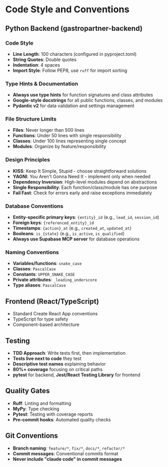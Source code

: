 # Code Style and Conventions

## Python Backend (gastropartner-backend)

### Code Style
- **Line Length**: 100 characters (configured in pyproject.toml)
- **String Quotes**: Double quotes
- **Indentation**: 4 spaces
- **Import Style**: Follow PEP8, use `ruff` for import sorting

### Type Hints & Documentation
- **Always use type hints** for function signatures and class attributes
- **Google-style docstrings** for all public functions, classes, and modules
- **Pydantic v2** for data validation and settings management

### File Structure Limits
- **Files**: Never longer than 500 lines
- **Functions**: Under 50 lines with single responsibility
- **Classes**: Under 100 lines representing single concept
- **Modules**: Organize by feature/responsibility

### Design Principles
- **KISS**: Keep It Simple, Stupid - choose straightforward solutions
- **YAGNI**: You Aren't Gonna Need It - implement only when needed
- **Dependency Inversion**: High-level modules depend on abstractions
- **Single Responsibility**: Each function/class/module has one purpose
- **Fail Fast**: Check for errors early and raise exceptions immediately

### Database Conventions
- **Entity-specific primary keys**: `{entity}_id` (e.g., `lead_id`, `session_id`)
- **Foreign keys**: `{referenced_entity}_id`
- **Timestamps**: `{action}_at` (e.g., `created_at`, `updated_at`)
- **Booleans**: `is_{state}` (e.g., `is_active`, `is_qualified`)
- **Always use Supabase MCP server** for database operations

### Naming Conventions
- **Variables/functions**: `snake_case`
- **Classes**: `PascalCase`
- **Constants**: `UPPER_SNAKE_CASE`
- **Private attributes**: `_leading_underscore`
- **Type aliases**: `PascalCase`

## Frontend (React/TypeScript)
- Standard Create React App conventions
- TypeScript for type safety
- Component-based architecture

## Testing
- **TDD Approach**: Write tests first, then implementation
- **Tests live next to code** they test
- **Descriptive test names** explaining behavior
- **80%+ coverage** focusing on critical paths
- **pytest** for backend, **Jest/React Testing Library** for frontend

## Quality Gates
- **Ruff**: Linting and formatting
- **MyPy**: Type checking
- **Pytest**: Testing with coverage reports
- **Pre-commit hooks**: Automated quality checks

## Git Conventions
- **Branch naming**: `feature/*`, `fix/*`, `docs/*`, `refactor/*`
- **Commit messages**: Conventional commits format
- **Never include "claude code" in commit messages**